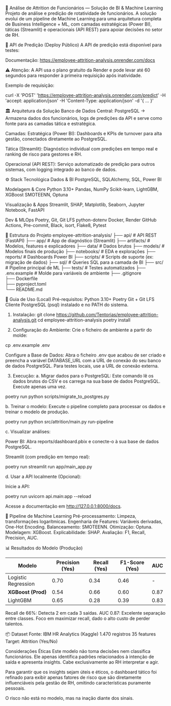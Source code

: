 🧠 Análise de Attrition de Funcionários — Solução de BI & Machine Learning
Projeto de análise e predição de rotatividade de funcionários. A solução evolui de um pipeline de Machine Learning para uma arquitetura completa de Business Intelligence + ML, com camadas estratégicas (Power BI), táticas (Streamlit) e operacionais (API REST) para apoiar decisões no setor de RH.

🚀 API de Predição (Deploy Público)
A API de predição está disponível para testes:

Documentação: https://employee-attrition-analysis.onrender.com/docs

⚠️ Atenção: A API usa o plano gratuito da Render e pode levar até 60 segundos para responder à primeira requisição após inatividade.

Exemplo de requisição:

curl -X 'POST'   'https://employee-attrition-analysis.onrender.com/predict'   -H 'accept: application/json'   -H 'Content-Type: application/json'   -d '{ ... }'

🏛️ Arquitetura da Solução
Banco de Dados Central: PostgreSQL → Armazena dados dos funcionários, logs de predições da API e serve como fonte para as camadas tática e estratégica.

Camadas:
Estratégica (Power BI): Dashboards e KPIs de turnover para alta gestão, conectados diretamente ao PostgreSQL.

Tática (Streamlit): Diagnóstico individual com predições em tempo real e ranking de risco para gestores e RH.

Operacional (API REST): Serviço automatizado de predição para outros sistemas, com logging integrado ao banco de dados.

⚙️ Stack Tecnológica
Dados & BI
PostgreSQL, SQLAlchemy, SQL, Power BI

Modelagem & Core
Python 3.10+
Pandas, NumPy
Scikit-learn, LightGBM, XGBoost
SMOTEENN, Optuna

Visualização & Apps
Streamlit, SHAP, Matplotlib, Seaborn, Jupyter Notebook, FastAPI

Dev & MLOps
Poetry, Git, Git LFS
python-dotenv
Docker, Render
GitHub Actions, Pre-commit, Black, isort, Flake8, Pytest

📁 Estrutura do Projeto
employee-attrition-analysis/
├── api/                   # API REST (FastAPI)
├── app/                   # App de diagnóstico (Streamlit)
├── artifacts/             # Modelos, features e explicadores
├── data/                  # Dados brutos
├── models/                # Modelos finais de produção
├── notebooks/             # EDA e explorações
├── reports/               # Dashboards Power BI
├── scripts/               # Scripts de suporte (ex: migração de dados)
├── sql/                   # Queries SQL para a camada de BI
├── src/                   # Pipeline principal de ML
├── tests/                 # Testes automatizados
├── .env.example           # Molde para variáveis de ambiente
├── .gitignore             
├── Dockerfile             
├── pyproject.toml         
└── README.md

🚀 Guia de Uso (Local)
Pré-requisitos:
Python 3.10+
Poetry
Git + Git LFS
Cliente PostgreSQL (psql) instalado e no PATH do sistema.

1. Instalação:
git clone https://github.com/Tentorias/employee-attrition-analysis.git
cd employee-attrition-analysis
poetry install

2. Configuração do Ambiente:
Crie o ficheiro de ambiente a partir do molde:

cp .env.example .env

Configure a Base de Dados:
Abra o ficheiro .env que acabou de ser criado e preencha a variável DATABASE_URL com a URL de conexão do seu banco de dados PostgreSQL. Para testes locais, use a URL de conexão externa.

3. Execução:
a. Migrar dados para o PostgreSQL:
Este comando lê os dados brutos do CSV e os carrega na sua base de dados PostgreSQL. Execute apenas uma vez.

poetry run python scripts/migrate_to_postgres.py

b. Treinar o modelo:
Execute o pipeline completo para processar os dados e treinar o modelo de produção.

poetry run python src/attrition/main.py run-pipeline

c. Visualizar análises:

Power BI: Abra reports/dashboard.pbix e conecte-o à sua base de dados PostgreSQL.

Streamlit (com predição em tempo real):

poetry run streamlit run app/main_app.py

d. Usar a API localmente (Opcional):

Inicie a API:

poetry run uvicorn api.main:app --reload

Acesse a documentação em http://127.0.0.1:8000/docs.

🔗 Pipeline de Machine Learning
Pré-processamento: Limpeza, transformações logarítmicas.
Engenharia de Features: Variáveis derivadas, One-Hot Encoding.
Balanceamento: SMOTEENN.
Otimização: Optuna.
Modelagem: XGBoost.
Explicabilidade: SHAP.
Avaliação: F1, Recall, Precision, AUC.

📊 Resultados do Modelo (Produção)

| Modelo              | Precision (Yes) | Recall (Yes) | F1-Score (Yes) | AUC  |
|---------------------|-----------------|--------------|----------------|------|
| Logistic Regression | 0.70            | 0.34         | 0.46           | -    |
| **XGBoost (Prod)**  | 0.54            | 0.66         | 0.60           | 0.87 |
| LightGBM            | 0.65            | 0.28         | 0.39           | 0.83 |

Recall de 66%: Detecta 2 em cada 3 saídas.
AUC 0.87: Excelente separação entre classes.
Foco em maximizar recall, dado o alto custo de perder talentos.

📦 Dataset
Fonte: IBM HR Analytics (Kaggle)
1.470 registros
35 features
Target: Attrition (Yes/No)

Considerações Éticas
Este modelo não toma decisões nem classifica funcionários. Ele apenas identifica padrões relacionados à intenção de saída e apresenta insights. Cabe exclusivamente ao RH interpretar e agir.

Para garantir que os insights sejam úteis e éticos, o dashboard tático foi refinado para exibir apenas fatores de risco que são diretamente influenciáveis pela gestão de RH, omitindo características puramente pessoais.

O risco não está no modelo, mas na inação diante dos sinais.